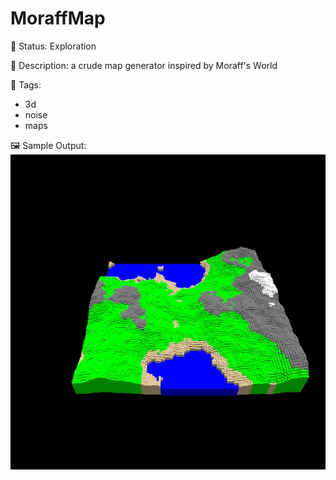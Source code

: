 # MoraffMap

🧪 Status: Exploration

📎 Description: a crude map generator inspired by Moraff's World 

🎨 Tags: 
- 3d
- noise
- maps

🖼️ Sample Output:  
<img src="0.webp" alt="MoraffMap sample output" width="800" />
